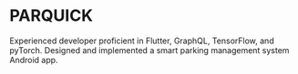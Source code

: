 # PARQUICK
Experienced developer proficient in Flutter, GraphQL, TensorFlow, and pyTorch. Designed and implemented a smart parking management system Android app.
